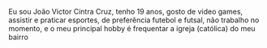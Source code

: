 Eu sou João Victor Cintra Cruz, tenho 19 anos, gosto de video games, assistir e praticar esportes, de preferência futebol e futsal, não trabalho no momento, e o meu principal hobby é frequentar a igreja (católica) do meu bairro